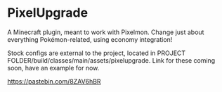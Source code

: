 # PixelUpgrade
A Minecraft plugin, meant to work with Pixelmon. Change just about everything Pokémon-related, using economy integration!

Stock configs are external to the project, located in PROJECT FOLDER/build/classes/main/assets/pixelupgrade.
Link for these coming soon, have an example for now.

https://pastebin.com/8ZAV6hBR
